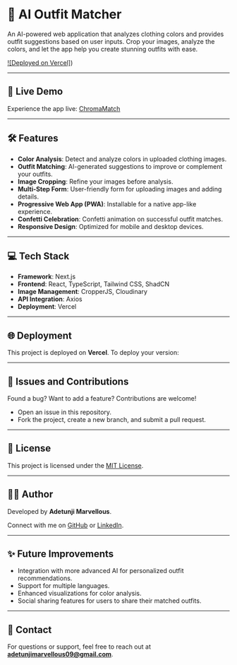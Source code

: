# 🧥 AI Outfit Matcher

An AI-powered web application that analyzes clothing colors and provides outfit suggestions based on user inputs. Crop your images, analyze the colors, and let the app help you create stunning outfits with ease.

[![Deployed on Vercel]](https://chromamatch.vercel.app/))

---

## 🚀 Live Demo

Experience the app live: [ChromaMatch]([https://your-app.vercel.app](https://chromamatch.vercel.app/))

---

## 🛠 Features

- **Color Analysis**: Detect and analyze colors in uploaded clothing images.
- **Outfit Matching**: AI-generated suggestions to improve or complement your outfits.
- **Image Cropping**: Refine your images before analysis.
- **Multi-Step Form**: User-friendly form for uploading images and adding details.
- **Progressive Web App (PWA)**: Installable for a native app-like experience.
- **Confetti Celebration**: Confetti animation on successful outfit matches.
- **Responsive Design**: Optimized for mobile and desktop devices.

---

## 💻 Tech Stack

- **Framework**: Next.js
- **Frontend**: React, TypeScript, Tailwind CSS, ShadCN
- **Image Management**: CropperJS, Cloudinary
- **API Integration**: Axios
- **Deployment**: Vercel

---

## 🌐 Deployment

This project is deployed on **Vercel**. To deploy your version:  

---

## 🐛 Issues and Contributions

Found a bug? Want to add a feature? Contributions are welcome!  

- Open an issue in this repository.
- Fork the project, create a new branch, and submit a pull request.

---

## 📄 License

This project is licensed under the [MIT License](./LICENSE).

---

## 👩‍💻 Author

Developed by **Adetunji Marvellous**.  

Connect with me on [GitHub](https://github.com/dLuxKid) or [LinkedIn](https://linkedin.com/in/marvellousadetunji).

---

## ✨ Future Improvements

- Integration with more advanced AI for personalized outfit recommendations.
- Support for multiple languages.
- Enhanced visualizations for color analysis.
- Social sharing features for users to share their matched outfits.

---

## 📧 Contact

For questions or support, feel free to reach out at **adetunjimarvellous09@gmail.com**.
